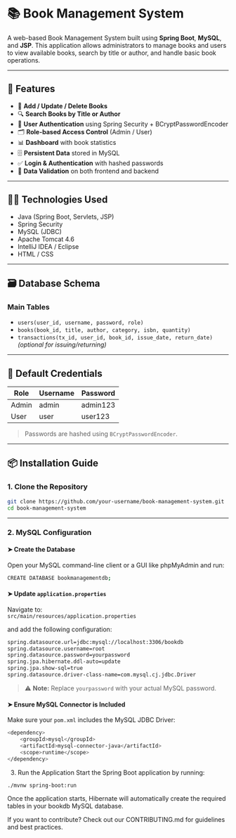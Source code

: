 # 📚 Book Management System

A web-based Book Management System built using **Spring Boot**, **MySQL**, and **JSP**. This application allows administrators to manage books and users to view available books, search by title or author, and handle basic book operations.

---

## 🚀 Features

- 📘 **Add / Update / Delete Books**
- 🔍 **Search Books by Title or Author**
- 👥 **User Authentication** using Spring Security + BCryptPasswordEncoder
- 🗂️ **Role-based Access Control** (Admin / User)
- 📊 **Dashboard** with book statistics
- 🗄️ **Persistent Data** stored in MySQL
- ✅ **Login & Authentication** with hashed passwords
- 📑 **Data Validation** on both frontend and backend

---

## 🧑‍💻 Technologies Used

- Java (Spring Boot, Servlets, JSP)
- Spring Security
- MySQL (JDBC)
- Apache Tomcat 4.6
- IntelliJ IDEA / Eclipse
- HTML / CSS

---

## 🗃️ Database Schema

### Main Tables

- `users(user_id, username, password, role)`
- `books(book_id, title, author, category, isbn, quantity)`
- `transactions(tx_id, user_id, book_id, issue_date, return_date)` _(optional for issuing/returning)_

---

## 🔐 Default Credentials

| Role  | Username | Password  |
|-------|----------|-----------|
| Admin | admin    | admin123  |
| User  | user     | user123   |

> Passwords are hashed using `BCryptPasswordEncoder`.

---

## 📦 Installation Guide

### 1. Clone the Repository

```bash
git clone https://github.com/your-username/book-management-system.git
cd book-management-system
```


---

### 2. MySQL Configuration

#### ➤ Create the Database

Open your MySQL command-line client or a GUI like phpMyAdmin and run:
```bash
CREATE DATABASE bookmanagementdb;
```

#### ➤ Update `application.properties`

Navigate to:  
`src/main/resources/application.properties`  

and add the following configuration:
```bash
spring.datasource.url=jdbc:mysql://localhost:3306/bookdb
spring.datasource.username=root
spring.datasource.password=yourpassword
spring.jpa.hibernate.ddl-auto=update
spring.jpa.show-sql=true
spring.datasource.driver-class-name=com.mysql.cj.jdbc.Driver
```
> ⚠️ **Note:** Replace `yourpassword` with your actual MySQL password.

#### ➤ Ensure MySQL Connector is Included

Make sure your `pom.xml` includes the MySQL JDBC Driver:
```bash
<dependency>
    <groupId>mysql</groupId>
    <artifactId>mysql-connector-java</artifactId>
    <scope>runtime</scope>
</dependency>
```
3. Run the Application
Start the Spring Boot application by running:
```bash
./mvnw spring-boot:run
```
Once the application starts, Hibernate will automatically create the required tables in your bookdb MySQL database.


If you want to contribute?
Check out our CONTRIBUTING.md for guidelines and best practices.
